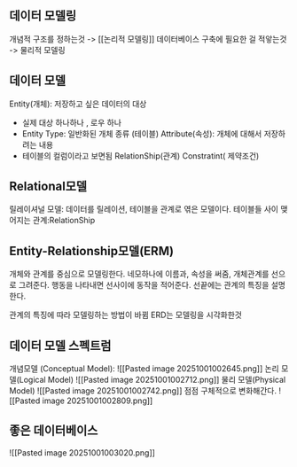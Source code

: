## 데이터 모델링
개념적 구조를 정하는것 -> [[논리적 모델링]]
데이터베이스 구축에 필요한 걸 적앟는것 -> 물리적 모델링

## 데이터  모델
 Entity(개체): 저장하고 싶은 데이터의 대상
 - 실제 대상 하나하나 , 로우 하나
 - Entity Type: 일반화된 개체 종류 (테이블)
 Attribute(속성):  개체에 대해서 저장하려는 내용
- 테이블의 컬럼이라고 보면됨
RelationShip(관계)
Constratint( 제약조건)
## Relational모델
릴레이셔널 모델: 데이터를 릴레이션,  테이블을 관계로 엮은 모델이다.
테이블들 사이 맺어지는 관계:RelationShip

## Entity-Relationship모델(ERM)
개체와 관계를 중심으로 모델링한다.
네모하나에 이름과, 속성을 써줌, 개체관계를 선으로 그려준다. 행동을 나타내면 선사이에 동작을 적어준다. 선끝에는 관계의 특징을 설명한다.

관계의 특징에  따라 모델링하는 방법이 바뀜
ERD는 모델링을 시각화한것

## 데이터 모델 스펙트럼
개념모델 (Conceptual Model):
![[Pasted image 20251001002645.png]]
논리 모델(Logical Model)
![[Pasted image 20251001002712.png]]
물리 모델(Physical Model)
![[Pasted image 20251001002742.png]]
 점점 구체적으로 변화해간다.
![[Pasted image 20251001002809.png]]

## 좋은 데이터베이스
![[Pasted image 20251001003020.png]]
